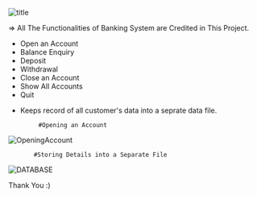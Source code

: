 
 ![title](https://user-images.githubusercontent.com/112396675/200484557-167382b4-aa38-4d1d-aa12-ba1dd2eaae59.png)

=> All The Functionalities of Banking System are Credited in This Project.
  
- Open an Account
- Balance Enquiry
- Deposit
- Withdrawal
- Close an Account
- Show All Accounts
- Quit

* Keeps record of all customer's data into a seprate data file.
 
           #Opening an Account
![OpeningAccount](https://user-images.githubusercontent.com/112396675/200481817-ac4525fb-66a4-4a29-b190-b36e30f72485.png)

           #Storing Details into a Separate File
![DATABASE](https://user-images.githubusercontent.com/112396675/200481894-308383e5-5bdf-43b0-8b6f-a9751c4dc867.png)

Thank You :) 
